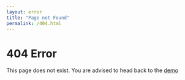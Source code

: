 ```yaml
---
layout: error
title: "Page not Found"
permalink: /404.html
---
```


<div class="alert alert-dismissible alert-danger">
<h1>404 Error</h1>
<p>This page does not exist. You are advised to head back to the <a href="{{site.url}}{{site.baseurl}}" class="alert-link">demo</a></p>
</div>
